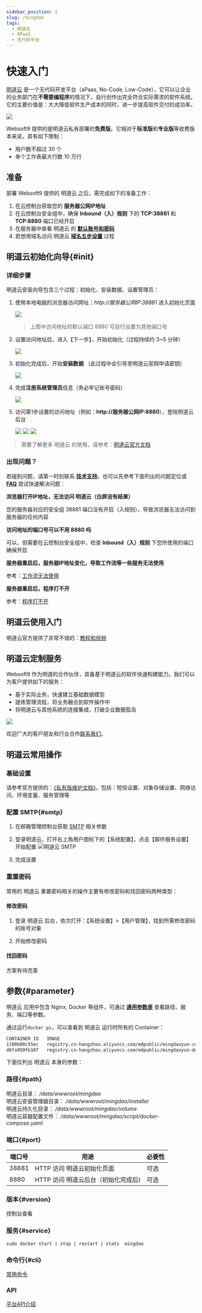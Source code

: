 ```yaml
---
sidebar_position: 1
slug: /mingdao
tags:
  - 明道云
  - APaaS
  - 无代码平台
---
```


# 快速入门

[明道云](https://www.mingdao.com/) 是一个无代码开发平台（aPaas, No-Code, Low-Code），它可以让企业的业务部门在**不需要编程序**的情况下，自行创作出完全符合实际需求的软件系统。它的主要价值是：大大降低软件生产成本的同时，进一步提高软件交付的成功率。

![](https://alifile.mingdaocloud.com/wwwhome/dist/pack/static/src-common-mdfeature-img-2x-yy02.jpg)

Websoft9 提供的是明道云私有部署的**免费版**。它相对于**标准版**和**专业版**等收费版本来说，其有如下限制：  

- 用户数不超过 30 个
- 单个工作表最大行数 10 万行

## 准备

部署 Websoft9 提供的 明道云 之后，需完成如下的准备工作：

1. 在云控制台获取您的 **服务器公网IP地址** 
2. 在云控制台安全组中，确保 **Inbound（入）规则** 下的  **TCP:38881** 和 **TCP:8880**  端口已经开启
3. 在服务器中查看 明道云 的 **[默认账号和密码](./setup/credentials)**  
4. 若想用域名访问  明道云 **[域名五步设置](./dns#domain)** 过程


## 明道云初始化向导{#init}

### 详细步骤

明道云安装向导包含三个过程：初始化、安装数据、设置管理员：

1. 使用本地电脑的浏览器访问网址：*http://服务器公网IP:38881* 进入初始化页面

   ![](https://libs.websoft9.com/Websoft9/DocsPicture/zh/mingdao/mingdao-initial1-websoft9.png)

   > 上图中访问地址的默认端口 8880 可自行设置为其他端口号

2. 设置访问地址后，进入【下一步】，开始初始化（过程持续约 3~5 分钟）

   ![](https://libs.websoft9.com/Websoft9/DocsPicture/zh/mingdao/mingdao-initial2-websoft9.png)

3. 初始化完成后，开始**安装数据** （此过程中会引导至明道云官网申请密钥）

   ![](https://libs.websoft9.com/Websoft9/DocsPicture/zh/mingdao/mingdao-install1-websoft9.png)
   

4. 完成**注册系统管理员**信息（务必牢记账号密码）

   ![](https://libs.websoft9.com/Websoft9/DocsPicture/zh/mingdao/mingdao-set-admin-websoft9.png)

5. 访问第1步设置的访问地址（例如：**http://服务器公网IP:8880**），登陆明道云后台

    ![](https://libs.websoft9.com/Websoft9/DocsPicture/zh/mingdao/mingdao-login-websoft9.png)
    ![](https://libs.websoft9.com/Websoft9/DocsPicture/zh/mingdao/mingdao-main-app-websoft9.png)
    ![](https://libs.websoft9.com/Websoft9/DocsPicture/zh/mingdao/mingdao-main-lib-websoft9.png)


> 需要了解更多 明道云 的使用，请参考：[明道云官方文档](https://help.mingdao.com/)

### 出现问题？

若碰到问题，请第一时刻联系 **[技术支持](./helpdesk)**。也可以先参考下面列出的问题定位或  **[FAQ](./faq#setup)** 尝试快速解决问题：


**浏览器打开IP地址，无法访问 明道云（白屏没有结果）**

您的服务器对应的安全组 38881 端口没有开启（入规则），导致浏览器无法访问到服务器的任何内容


**访问地址的端口号可以不用 **8880** 吗**

可以，但需要在云控制台安全组中，检查 **Inbound（入）规则** 下您所使用的端口确保开启


**服务器重启后，服务器IP地址变化，导致工作流等一些服务无法使用**

参考：[工作流无法使用](./mingdao/admin#workflow)

**服务器重启后，程序打不开**

参考：[程序打不开](./mingdao/admin#restart)


## 明道云使用入门

明道云官方提供了非常不错的：[教程和视频](https://help.mingdao.com/)

## 明道云定制服务

Websoft9 作为明道的合作伙伴，具备基于明道云的软件快速构建能力。我们可以为客户提供如下的服务：

* 基于实际业务，快速建立基础数据模型
* 提炼管理流程，将业务融合到软件操作中
* 将明道云与其他系统的连接集成，打破企业数据孤岛

![](https://alifile.mingdaocloud.com/wwwhome/dist/pack/static/src-common-partnerIntroduction-img-jj2.png)

欢迎广大的客户朋友和行业合作[联系我们](./helpdesk#contact)。

## 明道云常用操作


### 基础设置

请参考官方提供的：[《私有版维护文档》](https://docs.pd.mingdao.com/)，包括：短信设置、对象存储设置、网络访问、环境变量、服务管理等

### 配置 SMTP{#smtp}

1. 在邮箱管理控制台获取 [SMTP](./automation/smtp) 相关参数
   
2. 登录明道云，打开右上角用户图标下的【系统配置】，点击【邮件服务设置】开始配置
   ![明道云 SMTP](https://libs.websoft9.com/Websoft9/DocsPicture/zh/mingdao/mingdao-smtp-websoft9.png)

3. 完成设置

### 重置密码

常用的 明道云 重置密码相关的操作主要有修改密码和找回密码两种类型：

#### 修改密码

1. 登录 明道云 后台，依次打开：【系统设置】>【用户管理】，找到所需修改密码的账号对象

2. 开始修改密码

#### 找回密码

方案有待完善

## 参数{#parameter}

明道云 应用中包含 Nginx, Docker 等组件，可通过 **[通用参数表](./setup/parameter)** 查看路径、服务、端口等参数。 

通过运行`docker ps`，可以查看到 明道云 运行时所有的 Container：

```bash
CONTAINER ID   IMAGE                                                                   COMMAND                  CREATED       STATUS       PORTS                       NAMES
1100b00c55ec   registry.cn-hangzhou.aliyuncs.com/mdpublic/mingdaoyun-community:2.4.1   "/Housekeeper/main -…"   2 hours ago   Up 2 hours   0.0.0.0:8880->8880/tcp      script_app_1
d6fa950fb107   registry.cn-hangzhou.aliyuncs.com/mdpublic/mingdaoyun-doc:1.2.0         "/bin/sh -c /app/ds/…"   2 hours ago   Up 2 hours   80/tcp, 443/tcp, 8000/tcp   script_doc_1
```


下面仅列出 明道云 本身的参数：

### 路径{#path}

明道云目录： */data/wwwroot/mingdao*  
明道云安装管理器目录： */data/wwwroot/mingdao/installer*  
明道云持久化目录： */data/wwwroot/mingdao/volume*  
明道云容器配置文件： */data/wwwroot/mingdao/script/docker-compose.yaml*  

### 端口{#port}

| 端口号 | 用途                                          | 必要性 |
| ------ | --------------------------------------------- | ------ |
| 38881   | HTTP 访问 明道云初始化页面 | 可选   |
| 8880   | HTTP 访问 明道云后台（初始化完成后)  | 可选   |


### 版本{#version}

控制台查看

### 服务{#service}

```shell
sudo docker start | stop | restart | stats  mingdao
```

### 命令行{#cli}

[常用命令](https://docs.pd.mingdao.com/deployment/docker-compose/command.html)

### API

[平台API介绍](https://help.mingdao.com/API1.html)

